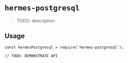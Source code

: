 # `hermes-postgresql`

> TODO: description

## Usage

```
const hermesPostgresql = require('hermes-postgresql');

// TODO: DEMONSTRATE API
```
